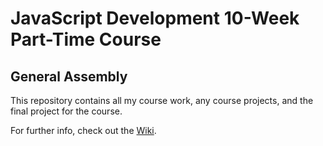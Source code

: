 # JavaScript Development 10-Week Part-Time Course

## General Assembly

This repository contains all my course work, any course projects, and the final project
for the course.

For further info, check out the [Wiki](https://github.com/RHieger/js-5-8/wiki).  
